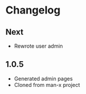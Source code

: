 # Changelog

## Next

- Rewrote user admin

## 1.0.5

- Generated admin pages
- Cloned from man-x project

